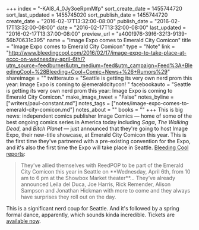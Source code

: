 +++
index = "-KAl8_4_0Jy3oeRpmMfp"
sort_create_date = 1455744720
sort_last_updated = 1455745020
sort_publish_date = 1455744720
create_date = "2016-02-17T13:32:00-08:00"
publish_date = "2016-02-17T13:32:00-08:00"
date = "2016-02-17T13:32:00-08:00"
last_updated = "2016-02-17T13:37:00-08:00"
preview_url = "a400f976-39f6-32f3-9139-56b70631c395"
name = "Image Expo comes to Emerald City Comicon"
title = "Image Expo comes to Emerald City Comicon"
type = "Note"
link = "http://www.bleedingcool.com/2016/02/17/image-expo-to-take-place-at-eccc-on-wednesday-april-6th/?utm_source=feedburner&utm_medium=feed&utm_campaign=Feed%3A+BleedingCool+%28Bleeding+Cool+Comic+News+%26+Rumors%29"
shareimage = ""
twitterauto = "Seattle is getting its very own nerd prom this year: Image Expo is coming to @emeraldcitycon! "
facebookauto = "Seattle is getting its very own nerd prom this year: Image Expo is coming to Emerald City Comicon."
make_image_tweet = "False"
notes_byline = ["writers/paul-constant.md"]
notes_tags = ["notes/image-expo-comes-to-emerald-city-comicon.md"]
notes_about = ""
books = ""
+++
This is big news: independent comics publisher Image Comics — home of some of the best ongoing comics series in America today including *Saga*, *The Walking Dead*, and *Bitch Planet* — just announced that they're going to host Image Expo, their new-title showcase, at Emerald City Comicon this year. This is the first time they've partnered with a pre-existing convention for the Expo, and it's also the first time the Expo will take place in Seattle. [Bleeding Cool reports](http://www.bleedingcool.com/2016/02/17/image-expo-to-take-place-at-eccc-on-wednesday-april-6th/?utm_source=feedburner&utm_medium=feed&utm_campaign=Feed%3A+BleedingCool+%28Bleeding+Cool+Comic+News+%26+Rumors%29):

<blockquote>They’ve allied themselves with ReedPOP to be part of the Emerald City Comicon this year in Seattle on **Wednesday, April 6th, from 10 am to 6 pm at the Showbox Market theater**... They’ve already announced  Leila del Duca, Joe Harris, Rick Remender, Alison Sampson  and Jonathan Hickman with more to come and they always have surprises they roll out on the day.</blockquote>

This is a significant nerd coup for Seattle. And it's followed by a spring formal dance, apparently, which sounds kinda incredible. Tickets are [available now](https://www.showclix.com/event/ImageEXPO16).


